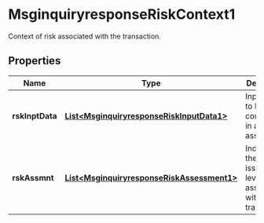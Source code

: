 

# MsginquiryresponseRiskContext1

Context of risk associated with the transaction.
## Properties

Name | Type | Description | Notes
------------ | ------------- | ------------- | -------------
**rskInptData** | [**List&lt;MsginquiryresponseRiskInputData1&gt;**](MsginquiryresponseRiskInputData1.md) | Input data to be considered in a risk assessment. |  [optional]
**rskAssmnt** | [**List&lt;MsginquiryresponseRiskAssessment1&gt;**](MsginquiryresponseRiskAssessment1.md) | Indicates to the card issuer the level of risk associated with the transaction. |  [optional]



